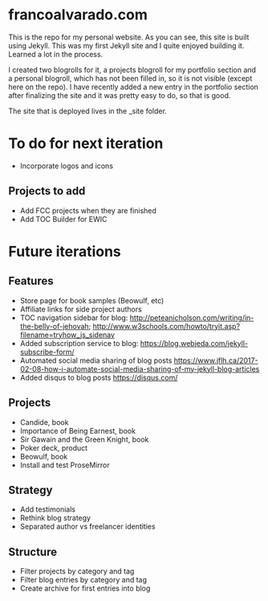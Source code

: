 # francoalvarado.com
This is the repo for my personal website. As you can see, this site is built using Jekyll. This was my first Jekyll site and I quite enjoyed building it. Learned a lot in the process. 

I created two blogrolls for it, a projects blogroll for my portfolio section and a personal blogroll, which has not been filled in, so it is not visible (except here on the repo). I have recently added a new entry in the portfolio section after finalizing the site and it was pretty easy to do, so that is good.

The site that is deployed lives in the \_site folder.

# To do for next iteration
- Incorporate logos and icons

## Projects to add

- Add FCC projects when they are finished
- Add TOC Builder for EWIC

# Future iterations

## Features

- Store page for book samples (Beowulf, etc)
- Affiliate links for side project authors
- TOC navigation sidebar for blog: http://peteanicholson.com/writing/in-the-belly-of-jehovah; http://www.w3schools.com/howto/tryit.asp?filename=tryhow_js_sidenav
- Added subscription service to blog: https://blog.webjeda.com/jekyll-subscribe-form/
- Automated social media sharing of blog posts https://www.jflh.ca/2017-02-08-how-i-automate-social-media-sharing-of-my-jekyll-blog-articles
- Added disqus to blog posts https://disqus.com/

## Projects

- Candide, book
- Importance of Being Earnest, book
- Sir Gawain and the Green Knight, book
- Poker deck, product
- Beowulf, book
- Install and test ProseMirror

## Strategy

- Add testimonials
- Rethink blog strategy
- Separated author vs freelancer identities

## Structure

- Filter projects by category and tag
- Filter blog entries by category and tag
- Create archive for first entries into blog





